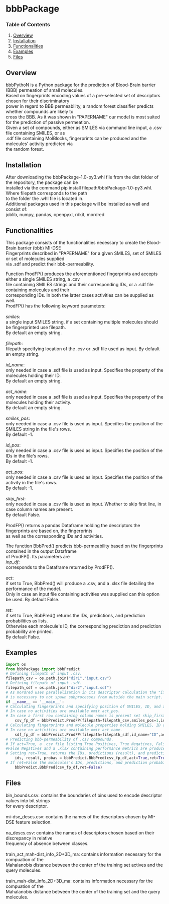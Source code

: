 
# bbbPackage

### Table of Contents

1. [Overview](#overview)
2. [Installation](#installation)
2. [Functionalities](#functionalities)
3. [Examples](#examples)
4. [Files](#files)

## Overview <a name="overview"></a>
bbbPythoN is a Python package for the prediction of Blood-Brain barrier (BBB) permeation of small molecules.<br/>
Based on fingerprints encoding values of a pre-selected set of descriptors chosen for their discriminatory <br/>
power in regard to BBB permeability, a random forest classifier predicts whether compounds are likely to <br/>
cross the BBB. As it was shown in "PAPERNAME" our model is most suited for the prediction of passive permeation.<br/>
Given a set of compounds, either as SMILES via command line input, a .csv file containing SMILES, or as <br/>
.sdf file containing MolBlocks, fingerprints can be produced and the molecules' activity predicted via<br/>
the random forest.<br/>

## Installation <a name="installation"></a>
After downloading the bbbPackage-1.0-py3.whl file from the dist folder of the repository, the package can be<br/>
installed via the command pip install filepath/bbbPackage-1.0-py3.whl. Where filepath corresponds to the path <br/>
to the folder the .whl file is located in.<br/>
Additional packages used in this package will be installed as well and consist of: <br/> 
joblib, numpy, pandas, openpyxl, rdkit, mordred <br/>

## Functionalities <a name="Functionalities"></a>
This package consists of the functionalities necessary to create the Blood-Brain barrier (bbb) MI-DSE<br/> 
Fingerprints described in "PAPERNAME" for a given SMILES, set of SMILES or set of molecules supplied<br/>
via .sdf and predict their bbb-permeability.<br/>

Function ProdFP() produces the aforementioned fingerprints and accepts either a single SMILES string, a .csv<br/> 
file containing SMILES strings and their corresponding IDs, or a .sdf file containing molecules and their<br/>
corresponding IDs. In both the latter cases activities can be supplied as well.<br/>
ProdFP() has the following keyword parameters:<br/> 
\
*smiles*:<br/> 
a single input SMILES string, if a set containing multiple molecules should be fingerprinted use filepath.<br/> 
By default an empty string.<br/>
\
*filepath*:<br/>
filepath specifying location of the .csv or .sdf file used as input. By default an empty string.<br/> 
\
*id_name*:<br/>
only needed in case a .sdf file is used as input. Specifies the property of the molecules holding their ID.<br/>
By default an empty string.<br/>
\
*act_name*:<br/>
only needed in case a .sdf file is used as input. Specifies the property of the molecules holding their activity.<br/>
By default an empty string.<br/> 
\
*smiles_pos*:<br/>
only needed in case a .csv file is used as input. Specifies the position of the SMILES string in the file's rows.<br/>
By default -1.<br/> 
\
*id_pos*:<br/>
only needed in case a .csv file is used as input. Specifies the position of the IDs in the file's rows.<br/>
By default -1.<br/> 
\
*act_pos*:<br/>
only needed in case a .csv file is used as input. Specifies the position of the activity in the file's rows.<br/>
By default -1.<br/> 
\
*skip_first*:<br/>
only needed in case a .csv file is used as input. Whether to skip first line, in case column names are present.<br/>
By default False.<br/>
\
ProdFP() returns a pandas Dataframe holding the descriptors the fingerprints are based on, the fingerprints<br/>
as well as the corresponding IDs and activities.<br/>

The function BbbPred() predicts bbb-permeability based on the fingerprints contained in the output Dataframe<br/>
of ProdFP(). Its parameters are<br/>
*inp_df*:<br/>
corresponds to the Dataframe returned by ProdFP().<br/>
\
*act*:<br/>
if set to True, BbbPred() will produce a .csv, and a .xlsx file detailing the performance of the model.<br/>
Only in case an input file containing activities was supplied can this option be used. By default False.<br/>
\
*ret*:<br/>
if set to True, BbbPred() returns the IDs, predictions, and prediction probabilities as lists.<br/>
Otherwise each molecule's ID, the corresponding prediction and prediction probability are printed.<br/>
By default False.<br/>
## Examples <a name="Examples"></a>
```python
import os
from bbbPackage import bbbPredict
# Defining filepath of input .csv. 
filepath_csv = os.path.join("dir1","input.csv")
# Defining filepath of input .sdf.
filepath_sdf = os.path.join("dir2","input.sdf")
# As mordred uses parallelization in its descriptor calculation the "if __name__ == '__main__':" statement
# is necessary to not spawn subprocesses from outside the main script.
if __name__ == '__main__':
# Calculating fingerprints and specifying position of SMILES, ID, and activity in .csv rows.
# In case no activities are available omit act_pos. 
# In case a first row containing column names is present set skip_first=True.
	csv_fp_df = bbbPredict.ProdFP(filepath=filepath_csv,smiles_pos=1,id_pos=0,act_pos= 2,skip_first=False)
# Calculating fingerprints and molecule properties holding SMILES, ID and activity in .sdf file.
# In case no activities are available omit act_name.
	sdf_fp_df = bbbPredict.ProdFP(filepath=filepath_sdf,id_name="ID",act_name="Act")
# Predicting bbb-permeability of .csv compounds. 
# If act=True, a .csv file listing True Positives, True Negatives, False Positives, and 
#False Negatives and a .xlsx containing performance metrics are produced.
# Setting ret=True, returns the IDs, predictions (result), and prediction probabilities (probas).
	ids, result, probas = bbbPredict.BbbPred(csv_fp_df,act=True,ret=True)
# If ret=False the molecules's IDs, predictions, and prediction probabilities are printed.
	bbbPredict.BbbPred(csv_fp_df,ret=False)
```
## Files <a name="Files"></a>

bin_bounds.csv: contains the boundaries of bins used to encode descriptor values into bit strings<br/>
for every descriptor.<br/>
\
mi-dse_descs.csv: contains the names of the descriptors chosen by MI-DSE feature selection.<br/>
\
na_descs.csv: contains the names of descriptors chosen based on their discrepancy in relative<br/> 
frequency of absence between classes.<br/>
\
train_act_mah-dist_info_2D+3D_ma: contains information necessary for the compuation of the<br/> 
Mahalanobis distance between the center of the training set actives and the query molecules.<br/> 
\
train_mah-dist_info_2D+3D_ma: contains information necessary for the compuation of the<br/> 
Mahalanobis distance between the center of the training set and the query molecules.<br/> 


















































